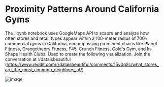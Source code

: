 # Proximity Patterns Around California Gyms

The .ipynb notebook uses GoogleMaps API to scapre and analyze how often stores and retail types appear within a 100-meter radius of 700+ commercial gyms in California, encompassing prominent chains like Planet Fitness, Orangetheory Fitness, F45, Crunch Fitness, Gold's Gym, and In-Shape Health Clubs. Used to create the following visualization. Join the conversation at r/dataisbeautiful (https://www.reddit.com/r/dataisbeautiful/comments/15v0q2c/what_stores_are_the_most_common_neighbors_of/).


![image](https://github.com/datasciencedonut/proximity-patterns-around-california-gyms/assets/122229743/83ca2d8d-5e05-48d8-9b3b-96be1afb3e13)
